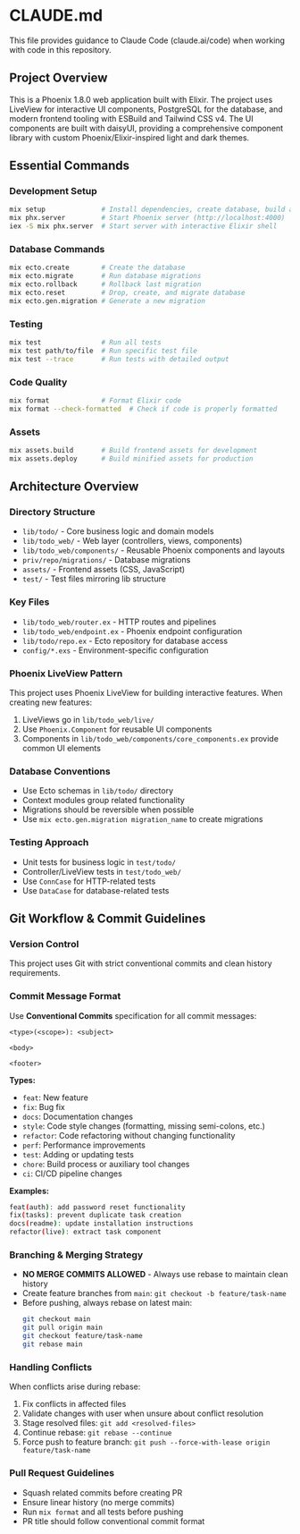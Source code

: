 # CLAUDE.md

This file provides guidance to Claude Code (claude.ai/code) when working with code in this repository.

## Project Overview

This is a Phoenix 1.8.0 web application built with Elixir. The project uses LiveView for interactive UI components, PostgreSQL for the database, and modern frontend tooling with ESBuild and Tailwind CSS v4. The UI components are built with daisyUI, providing a comprehensive component library with custom Phoenix/Elixir-inspired light and dark themes.

## Essential Commands

### Development Setup
```bash
mix setup              # Install dependencies, create database, build assets
mix phx.server         # Start Phoenix server (http://localhost:4000)
iex -S mix phx.server  # Start server with interactive Elixir shell
```

### Database Commands
```bash
mix ecto.create        # Create the database
mix ecto.migrate       # Run database migrations
mix ecto.rollback      # Rollback last migration
mix ecto.reset         # Drop, create, and migrate database
mix ecto.gen.migration # Generate a new migration
```

### Testing
```bash
mix test               # Run all tests
mix test path/to/file  # Run specific test file
mix test --trace       # Run tests with detailed output
```

### Code Quality
```bash
mix format             # Format Elixir code
mix format --check-formatted  # Check if code is properly formatted
```

### Assets
```bash
mix assets.build       # Build frontend assets for development
mix assets.deploy      # Build minified assets for production
```

## Architecture Overview

### Directory Structure
- `lib/todo/` - Core business logic and domain models
- `lib/todo_web/` - Web layer (controllers, views, components)
- `lib/todo_web/components/` - Reusable Phoenix components and layouts
- `priv/repo/migrations/` - Database migrations
- `assets/` - Frontend assets (CSS, JavaScript)
- `test/` - Test files mirroring lib structure

### Key Files
- `lib/todo_web/router.ex` - HTTP routes and pipelines
- `lib/todo_web/endpoint.ex` - Phoenix endpoint configuration
- `lib/todo/repo.ex` - Ecto repository for database access
- `config/*.exs` - Environment-specific configuration

### Phoenix LiveView Pattern
This project uses Phoenix LiveView for building interactive features. When creating new features:
1. LiveViews go in `lib/todo_web/live/`
2. Use `Phoenix.Component` for reusable UI components
3. Components in `lib/todo_web/components/core_components.ex` provide common UI elements

### Database Conventions
- Use Ecto schemas in `lib/todo/` directory
- Context modules group related functionality
- Migrations should be reversible when possible
- Use `mix ecto.gen.migration migration_name` to create migrations

### Testing Approach
- Unit tests for business logic in `test/todo/`
- Controller/LiveView tests in `test/todo_web/`
- Use `ConnCase` for HTTP-related tests
- Use `DataCase` for database-related tests

## Git Workflow & Commit Guidelines

### Version Control
This project uses Git with strict conventional commits and clean history requirements.

### Commit Message Format
Use **Conventional Commits** specification for all commit messages:
```
<type>(<scope>): <subject>

<body>

<footer>
```

**Types:**
- `feat`: New feature
- `fix`: Bug fix
- `docs`: Documentation changes
- `style`: Code style changes (formatting, missing semi-colons, etc.)
- `refactor`: Code refactoring without changing functionality
- `perf`: Performance improvements
- `test`: Adding or updating tests
- `chore`: Build process or auxiliary tool changes
- `ci`: CI/CD pipeline changes

**Examples:**
```bash
feat(auth): add password reset functionality
fix(tasks): prevent duplicate task creation
docs(readme): update installation instructions
refactor(live): extract task component
```

### Branching & Merging Strategy
- **NO MERGE COMMITS ALLOWED** - Always use rebase to maintain clean history
- Create feature branches from `main`: `git checkout -b feature/task-name`
- Before pushing, always rebase on latest main:
  ```bash
  git checkout main
  git pull origin main
  git checkout feature/task-name
  git rebase main
  ```

### Handling Conflicts
When conflicts arise during rebase:
1. Fix conflicts in affected files
2. Validate changes with user when unsure about conflict resolution
3. Stage resolved files: `git add <resolved-files>`
4. Continue rebase: `git rebase --continue`
5. Force push to feature branch: `git push --force-with-lease origin feature/task-name`

### Pull Request Guidelines
- Squash related commits before creating PR
- Ensure linear history (no merge commits)
- Run `mix format` and all tests before pushing
- PR title should follow conventional commit format